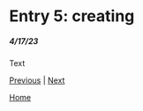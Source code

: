 # Entry 5: creating
##### 4/17/23

Text

[Previous](entry04.md) | [Next](entry06.md)

[Home](../README.md)
